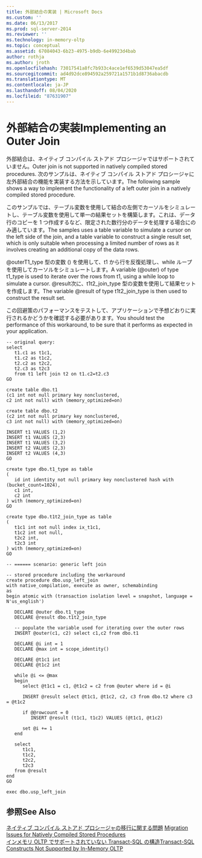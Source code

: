 ```yaml
---
title: 外部結合の実装 | Microsoft Docs
ms.custom: ''
ms.date: 06/13/2017
ms.prod: sql-server-2014
ms.reviewer: ''
ms.technology: in-memory-oltp
ms.topic: conceptual
ms.assetid: 67084043-6b23-4975-b9db-6e49923d4bab
author: rothja
ms.author: jroth
ms.openlocfilehash: 73017541a8fc7b933c4ace1ef6539d53047ea5df
ms.sourcegitcommit: ad4d92dce894592a259721a1571b1d8736abacdb
ms.translationtype: MT
ms.contentlocale: ja-JP
ms.lasthandoff: 08/04/2020
ms.locfileid: "87631907"
---
```

# <a name="implementing-an-outer-join"></a><span data-ttu-id="dbc80-102">外部結合の実装</span><span class="sxs-lookup"><span data-stu-id="dbc80-102">Implementing an Outer Join</span></span>
  <span data-ttu-id="dbc80-103">外部結合は、ネイティブ コンパイル ストアド プロシージャではサポートされていません。</span><span class="sxs-lookup"><span data-stu-id="dbc80-103">Outer join is not supported in natively compiled stored procedures.</span></span> <span data-ttu-id="dbc80-104">次のサンプルは、ネイティブ コンパイル ストアド プロシージャに左外部結合の機能を実装する方法を示しています。</span><span class="sxs-lookup"><span data-stu-id="dbc80-104">The following sample shows a way to implement the functionality of a left outer join in a natively compiled stored procedure.</span></span>  
  
 <span data-ttu-id="dbc80-105">このサンプルでは、テーブル変数を使用して結合の左側でカーソルをシミュレートし、テーブル変数を使用して単一の結果セットを構築します。これは、データ行のコピーを 1 つ作成するなど、限定された数行分のデータを処理する場合にのみ適しています。</span><span class="sxs-lookup"><span data-stu-id="dbc80-105">The samples uses a table variable to simulate a cursor on the left side of the join, and a table variable to construct a single result set, which is only suitable when processing a limited number of rows as it involves creating an additional copy of the data rows.</span></span>  
  
 <span data-ttu-id="dbc80-106">@outerT1_type 型の変数 () を使用して、t1 から行を反復処理し、while ループを使用してカーソルをシミュレートします。</span><span class="sxs-lookup"><span data-stu-id="dbc80-106">A variable (@outer) of type t1_type is used to iterate over the rows from t1, using a while loop to simulate a cursor.</span></span> <span data-ttu-id="dbc80-107">@result次に、t1t2_join_type 型の変数を使用して結果セットを作成します。</span><span class="sxs-lookup"><span data-stu-id="dbc80-107">The variable @result of type t1t2_join_type is then used to construct the result set.</span></span>  
  
 <span data-ttu-id="dbc80-108">この回避策のパフォーマンスをテストして、アプリケーションで予想どおりに実行されるかどうかを確認する必要があります。</span><span class="sxs-lookup"><span data-stu-id="dbc80-108">You should test the performance of this workaround, to be sure that it performs as expected in your application.</span></span>  
  
```  
-- original query:  
select   
   t1.c1 as t1c1,  
   t1.c2 as t1c2,  
   t2.c2 as t2c2,  
   t2.c3 as t2c3  
   from t1 left join t2 on t1.c2=t2.c3  
GO  
  
create table dbo.t1  
(c1 int not null primary key nonclustered,  
c2 int not null) with (memory_optimized=on)  
  
create table dbo.t2  
(c2 int not null primary key nonclustered,  
c3 int not null) with (memory_optimized=on)  
  
INSERT t1 VALUES (1,2)  
INSERT t1 VALUES (2,3)  
INSERT t1 VALUES (3,2)  
INSERT t2 VALUES (2,3)  
INSERT t2 VALUES (4,3)  
GO  
  
create type dbo.t1_type as table  
(  
   id int identity not null primary key nonclustered hash with (bucket_count=1024),  
   c1 int,  
   c2 int  
) with (memory_optimized=on)  
GO  
  
create type dbo.t1t2_join_type as table  
(  
   t1c1 int not null index ix_t1c1,  
   t1c2 int not null,  
   t2c2 int,  
   t2c3 int  
) with (memory_optimized=on)  
GO  
  
-- ====== scenario: generic left join  
  
-- stored procedure including the workaround  
create procedure dbo.usp_left_join  
with native_compilation, execute as owner, schemabinding  
as  
begin atomic with (transaction isolation level = snapshot, language = N'us_english')  
  
   DECLARE @outer dbo.t1_type  
   DECLARE @result dbo.t1t2_join_type  
  
   -- populate the variable used for iterating over the outer rows  
   INSERT @outer(c1, c2) select c1,c2 from dbo.t1  
  
   DECLARE @i int = 1  
   DECLARE @max int = scope_identity()  
  
   DECLARE @t1c1 int  
   DECLARE @t1c2 int  
  
   while @i <= @max  
   begin     
      select @t1c1 = c1, @t1c2 = c2 from @outer where id = @i  
  
      INSERT @result select @t1c1, @t1c2, c2, c3 from dbo.t2 where c3 = @t1c2  
  
      if @@rowcount = 0   
         INSERT @result (t1c1, t1c2) VALUES (@t1c1, @t1c2)  
  
      set @i += 1  
   end  
  
   select   
      t1c1,  
      t1c2,  
      t2c2,  
      t2c3  
   from @result  
end  
GO  
  
exec dbo.usp_left_join  
```  
  
## <a name="see-also"></a><span data-ttu-id="dbc80-109">参照</span><span class="sxs-lookup"><span data-stu-id="dbc80-109">See Also</span></span>  
 <span data-ttu-id="dbc80-110">[ネイティブ コンパイル ストアド プロシージャの移行に関する問題](migration-issues-for-natively-compiled-stored-procedures.md) </span><span class="sxs-lookup"><span data-stu-id="dbc80-110">[Migration Issues for Natively Compiled Stored Procedures](migration-issues-for-natively-compiled-stored-procedures.md) </span></span>  
 [<span data-ttu-id="dbc80-111">インメモリ OLTP でサポートされていない Transact-SQL の構造</span><span class="sxs-lookup"><span data-stu-id="dbc80-111">Transact-SQL Constructs Not Supported by In-Memory OLTP</span></span>](transact-sql-constructs-not-supported-by-in-memory-oltp.md)  
  
  
